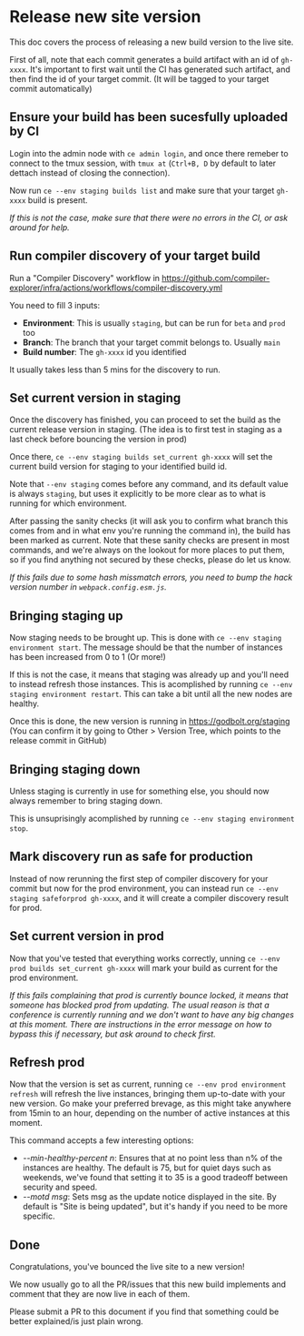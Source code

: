 # Release new site version

This doc covers the process of releasing a new build version to the live site.

First of all, note that each commit generates a build artifact with an id of `gh-xxxx`.
It's important to first wait until the CI has generated such artifact, and then find the id of your target commit.
(It will be tagged to your target commit automatically)

## Ensure your build has been sucesfully uploaded by CI

Login into the admin node with `ce admin login`, and once there remeber to connect to the tmux session,
with `tmux at` (`Ctrl+B, D` by default to later dettach instead of closing the connection).

Now run `ce --env staging builds list` and make sure that your target `gh-xxxx` build is present.

_If this is not the case, make sure that there were no errors in the CI, or ask around for help._

## Run compiler discovery of your target build

Run a "Compiler Discovery" workflow in https://github.com/compiler-explorer/infra/actions/workflows/compiler-discovery.yml

You need to fill 3 inputs:
 - **Environment**: This is usually `staging`, but can be run for `beta` and `prod` too
 - **Branch**: The branch that your target commit belongs to. Usually `main`
 - **Build number**: The `gh-xxxx` id you identified 
 
It usually takes less than 5 mins for the discovery to run.

## Set current version in staging

Once the discovery has finished, you can proceed to set the build as the current release version in staging.
(The idea is to first test in staging as a last check before bouncing the version in prod)

Once there, `ce --env staging builds set_current gh-xxxx` will set the current build version
for staging to your identified build id.

Note that `--env staging` comes before any command, and its default value is always `staging`,
but uses it explicitly to be more clear as to what is running for which environment.

After passing the sanity checks (it will ask you to confirm what branch this comes from and in what env you're running the command in), the build has been marked as current.
Note that these sanity checks are present in most commands,
and we're always on the lookout for more places to put them, so if you find anything not secured by these checks,
please do let us know.

_If this fails due to some hash missmatch errors, you need to bump the hack version number in `webpack.config.esm.js`._

## Bringing staging up

Now staging needs to be brought up. This is done with `ce --env staging environment start`.
The message should be that the number of instances has been increased from 0 to 1 (Or more!)

If this is not the case, it means that staging was already up and you'll need to instead refresh those instances.
This is acomplished by running `ce --env staging environment restart`.
This can take a bit until all the new nodes are healthy.

Once this is done, the new version is running in https://godbolt.org/staging
(You can confirm it by going to Other > Version Tree, which points to the release commit in GitHub)

## Bringing staging down

Unless staging is currently in use for something else, you should now always remember to bring staging down.

This is unsuprisingly acomplished by running `ce --env staging environment stop`.

## Mark discovery run as safe for production

Instead of now rerunning the first step of compiler discovery for your commit but now for the prod environment,
you can instead run `ce --env staging safeforprod gh-xxxx`, and it will create a compiler discovery result for prod.

## Set current version in prod

Now that you've tested that everything works correctly, 
unning `ce --env prod builds set_current gh-xxxx` will mark your build as current for the prod environment.

_If this fails complaining that prod is currently bounce locked, it means that someone has blocked prod from updating.
The usual reason is that a conference is currently running and we don't want to have any big changes at this moment.
There are instructions in the error message on how to bypass this if necessary, but ask around to check first._

## Refresh prod

Now that the version is set as current, running `ce --env prod environment refresh` will refresh the live instances,
bringing them up-to-date with your new version. Go make your preferred brevage,
as this might take anywhere from 15min to an hour, depending on the number of active instances at this moment.

This command accepts a few interesting options:
 - _--min-healthy-percent n_: Ensures that at no point less than n% of the instances are healthy. The default is 75, but for quiet days such as weekends, we've found that setting it to 35 is a good tradeoff between security and speed.
 - _--motd msg_: Sets msg as the update notice displayed in the site. By default is "Site is being updated",
 but it's handy if you need to be more specific.

## Done

Congratulations, you've bounced the live site to a new version!

We now usually go to all the PR/issues that this new build implements and comment that they are now live in each of them.

Please submit a PR to this document if you find that something could be better explained/is just plain wrong.